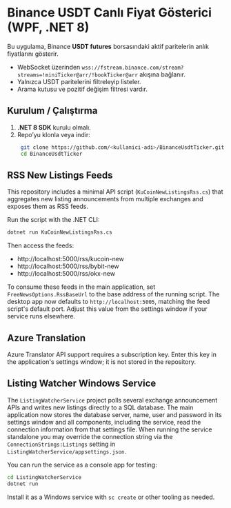 # Binance USDT Canlı Fiyat Gösterici (WPF, .NET 8)

Bu uygulama, Binance **USDT futures** borsasındaki aktif paritelerin anlık fiyatlarını gösterir.
- WebSocket üzerinden `wss://fstream.binance.com/stream?streams=!miniTicker@arr/!bookTicker@arr` akışına bağlanır.
- Yalnızca USDT paritelerini filtreleyip listeler.
- Arama kutusu ve pozitif değişim filtresi vardır.

## Kurulum / Çalıştırma

1. **.NET 8 SDK** kurulu olmalı.  
2. Repo’yu klonla veya indir:  
   ```bash
    git clone https://github.com/<kullanici-adi>/BinanceUsdtTicker.git
    cd BinanceUsdtTicker
   ```

## RSS New Listings Feeds

This repository includes a minimal API script (`KuCoinNewListingsRss.cs`) that aggregates
new listing announcements from multiple exchanges and exposes them as RSS feeds.

Run the script with the .NET CLI:

```bash
dotnet run KuCoinNewListingsRss.cs
```

Then access the feeds:

- http://localhost:5000/rss/kucoin-new
- http://localhost:5000/rss/bybit-new
- http://localhost:5000/rss/okx-new

To consume these feeds in the main application, set `FreeNewsOptions.RssBaseUrl`
to the base address of the running script. The desktop app now defaults to
`http://localhost:5005`, matching the feed script's default port. Adjust this
value from the settings window if your service runs elsewhere.

## Azure Translation

Azure Translator API support requires a subscription key. Enter this key in the
application's settings window; it is not stored in the repository.

## Listing Watcher Windows Service

The `ListingWatcherService` project polls several exchange announcement APIs
and writes new listings directly to a SQL database. The main application now
stores the database server, name, user and password in its settings window and
all components, including the service, read the connection information from that
settings file. When running the service standalone you may override the
connection string via the `ConnectionStrings:Listings` setting in
`ListingWatcherService/appsettings.json`.

You can run the service as a console app for testing:

```bash
cd ListingWatcherService
dotnet run
```

Install it as a Windows service with `sc create` or other tooling as needed.
